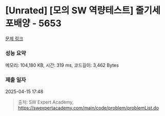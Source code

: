 # [Unrated] [모의 SW 역량테스트] 줄기세포배양 - 5653 

[문제 링크](https://swexpertacademy.com/main/code/problem/problemDetail.do?contestProbId=AWXRJ8EKe48DFAUo) 

### 성능 요약

메모리: 104,180 KB, 시간: 319 ms, 코드길이: 3,462 Bytes

### 제출 일자

2025-04-15 17:48



> 출처: SW Expert Academy, https://swexpertacademy.com/main/code/problem/problemList.do